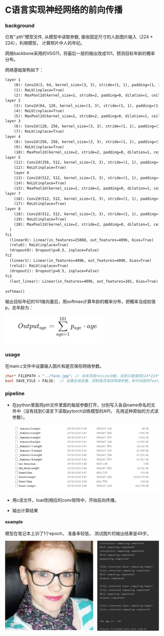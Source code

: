 # C语言实现神经网络的前向传播
### background

已有".pth"模型文件,  从模型中读取参数, 接收固定尺寸的人脸图片输入（224 * 224），利用模型， 计算照片中人的年纪。

网络backbone采用的VGG11，将最后一层的输出改成101，预测目标年龄的概率分布。

网络基础架构如下：

```markdown
layer 1
    (0): Conv2d(3, 64, kernel_size=(3, 3), stride=(1, 1), padding=(1, 1))
    (1): ReLU(inplace=True) 
    (2): MaxPool2d(kernel_size=2, stride=2, padding=0, dilation=1, ceil_mode=False)
layer 2   
    (3): Conv2d(64, 128, kernel_size=(3, 3), stride=(1, 1), padding=(1, 1))
    (4): ReLU(inplace=True)
    (5): MaxPool2d(kernel_size=2, stride=2, padding=0, dilation=1, ceil_mode=False)
layer 3
    (6): Conv2d(128, 256, kernel_size=(3, 3), stride=(1, 1), padding=(1, 1))
    (7): ReLU(inplace=True)
layer 4
    (8): Conv2d(256, 256, kernel_size=(3, 3), stride=(1, 1), padding=(1, 1))
    (9): ReLU(inplace=True)
    (10): MaxPool2d(kernel_size=2, stride=2, padding=0, dilation=1, ceil_mode=False)
layer 5
    (11): Conv2d(256, 512, kernel_size=(3, 3), stride=(1, 1), padding=(1, 1))
    (12): ReLU(inplace=True)
    layer 6
    (13): Conv2d(512, 512, kernel_size=(3, 3), stride=(1, 1), padding=(1, 1))
    (14): ReLU(inplace=True)
    (15): MaxPool2d(kernel_size=2, stride=2, padding=0, dilation=1, ceil_mode=False)
layer 7
    (16): Conv2d(512, 512, kernel_size=(3, 3), stride=(1, 1), padding=(1, 1))
    (17): ReLU(inplace=True)
layer 8
    (18): Conv2d(512, 512, kernel_size=(3, 3), stride=(1, 1), padding=(1, 1))
    (19): ReLU(inplace=True)
    (20): MaxPool2d(kernel_size=2, stride=2, padding=0, dilation=1, ceil_mode=False)
  )
fc1 
  (linear0): Linear(in_features=25088, out_features=4096, bias=True)
  (relu0): ReLU(inplace=True)
  (dropout0): Dropout(p=0.5, inplace=False)
fc2
  (linear1): Linear(in_features=4096, out_features=4096, bias=True)
  (relu1): ReLU(inplace=True)
  (dropout1): Dropout(p=0.5, inplace=False)
fc3
  (last_linear): Linear(in_features=4096, out_features=101, bias=True)

softmax()
```

输出目标年纪的101维向量后，用softmax计算年龄的概率分布，把概率当成权值p，总年龄为：

![](pics/QQ截图20191101125416.png)

### usage

在main.c文件中设置输入图片和是否保存网络参数。

```cpp
char* FILEPATH = "../face.jpg"; // 尚未完成resize功能，目前只能接受224*224*3的图片输入
bool SAVE_FILE = FALSE;  // 设置全局变量，控制是否保存网络参数，和中间层的feature map
```

### pipeline

- 在python里面将pth文件里面的每层参数打开，分别写入各自name命名的文件中（没有找到C语言下读取pytorch训练模型的API， 先用这种原始的方式读参数）。

  ![](pics/QQ截图20191101152707.png)

- 用c读文件，load到相应的conv矩阵中，开始前向传播。

- 输出计算结果

#### example
模型在笔记本上训了1个epoch， 准备率较低， 测试图片的输出结果是49岁。

![](pics/QQ截图20191101155354.png)